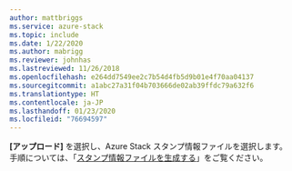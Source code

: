 ```yaml
---
author: mattbriggs
ms.service: azure-stack
ms.topic: include
ms.date: 1/22/2020
ms.author: mabrigg
ms.reviewer: johnhas
ms.lastreviewed: 11/26/2018
ms.openlocfilehash: e264dd7549ee2c7b54d4fb5d9b01e4f70aa04137
ms.sourcegitcommit: a1abc27a31f04b703666de02ab39ffdc79a632f6
ms.translationtype: HT
ms.contentlocale: ja-JP
ms.lasthandoff: 01/23/2020
ms.locfileid: "76694597"
---
```

**[アップロード]** を選択し、Azure Stack スタンプ情報ファイルを選択します。 手順については、「[スタンプ情報ファイルを生成する](../azure-stack-vaas-parameters.md#generate-the-stamp-information-file)」をご覧ください。
